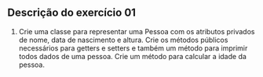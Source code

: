 ## Descrição do exercício 01

1. Crie uma classe para representar uma Pessoa com os atributos privados de nome, data de nascimento e 
altura. Crie os métodos públicos necessários para getters e setters e também um método para imprimir 
todos dados de uma pessoa. Crie um método para calcular a idade da pessoa. 